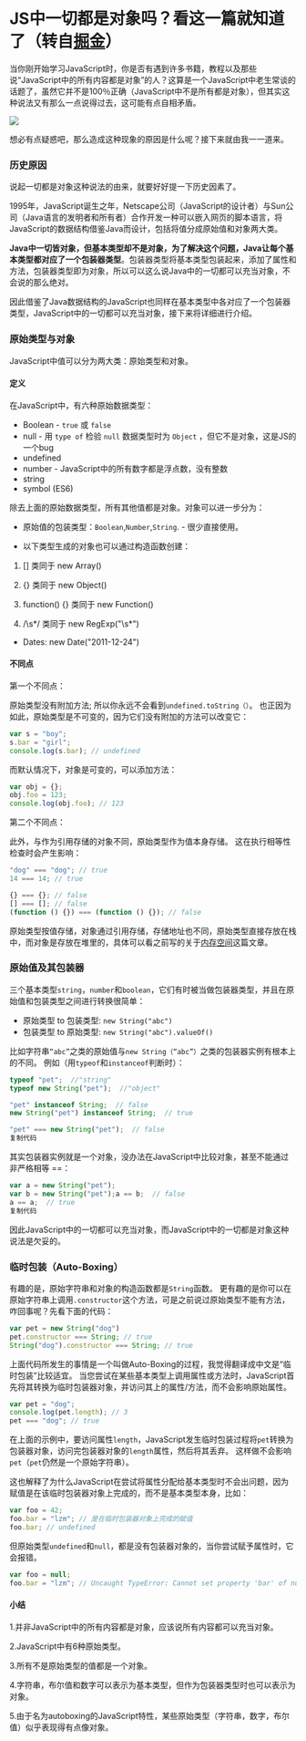 # JS中一切都是对象吗？看这一篇就知道了（转自[掘金](https://juejin.im/post/5cd3e5daf265da03612f0271)）

当你刚开始学习JavaScript时，你是否有遇到许多书籍，教程以及那些说“JavaScript中的所有内容都是对象”的人？这算是一个JavaScript中老生常谈的话题了，虽然它并不是100％正确（JavaScript中不是所有都是对象），但其实这种说法又有那么一点说得过去，这可能有点自相矛盾。

![](https://user-gold-cdn.xitu.io/2019/5/9/16a9bba151961d98?imageView2/0/w/1280/h/960/format/webp/ignore-error/1)

想必有点疑惑吧，那么造成这种现象的原因是什么呢？接下来就由我一一道来。

### 历史原因

说起一切都是对象这种说法的由来，就要好好提一下历史因素了。

1995年，JavaScript诞生之年，Netscape公司（JavaScript的设计者）与Sun公司（Java语言的发明者和所有者）合作开发一种可以嵌入网页的脚本语言，将JavaScript的数据结构借鉴Java而设计，包括将值分成原始值和对象两大类。

**Java中一切皆对象，但基本类型却不是对象，为了解决这个问题，Java让每个基本类型都对应了一个包装器类型**。包装器类型将基本类型包装起来，添加了属性和方法，包装器类型即为对象，所以可以这么说Java中的一切都可以充当对象，不会说的那么绝对。

因此借鉴了Java数据结构的JavaScript也同样在基本类型中各对应了一个包装器类型，JavaScript中的一切都可以充当对象，接下来将详细进行介绍。

### 原始类型与对象

JavaScript中值可以分为两大类：原始类型和对象。

#### 定义

在JavaScript中，有六种原始数据类型：

- Boolean - `true` 或 `false`
- null - 用 `type of` 检验 `null` 数据类型时为 `Object` ，但它不是对象，这是JS的一个bug
- undefined
- number - JavaScript中的所有数字都是浮点数，没有整数
- string
- symbol (ES6)

除去上面的原始数据类型，所有其他值都是对象。对象可以进一步分为：

- 原始值的包装类型：`Boolean`,`Number`,`String`. - 很少直接使用。

- 以下类型生成的对象也可以通过构造函数创建：
1. [] 类同于 new Array()

2. {} 类同于 new Object()

3. function() {} 类同于 new Function()

4. /\s*/ 类同于 new RegExp("\s*")
- Dates: new Date("2011-12-24")

#### 不同点

第一个不同点：

原始类型没有附加方法; 所以你永远不会看到`undefined.toString（）`。 也正因为如此，原始类型是不可变的，因为它们没有附加的方法可以改变它：

```js
var s = "boy";
s.bar = "girl";
console.log(s.bar); // undefined

```

而默认情况下，对象是可变的，可以添加方法：

```js
var obj = {};
obj.foo = 123;  
console.log(obj.foo); // 123  

```

第二个不同点：

此外，与作为引用存储的对象不同，原始类型作为值本身存储。 这在执行相等性检查时会产生影响：

```js
"dog" === "dog"; // true
14 === 14; // true

{} === {}; // false
[] === []; // false
(function () {}) === (function () {}); // false

```

原始类型按值存储，对象通过引用存储，存储地址也不同，原始类型直接存放在栈中，而对象是存放在堆里的，具体可以看之前写的关于[内存空间](https://luozongmin.com/2019/04/22/JavaScript%E7%B3%BB%E5%88%97%E4%B9%8B%E5%86%85%E5%AD%98%E7%A9%BA%E9%97%B4/)这篇文章。

### 原始值及其包装器

三个基本类型`string`，`number`和`boolean`，它们有时被当做包装器类型，并且在原始值和包装类型之间进行转换很简单：

- 原始类型 to 包装类型: `new String("abc")`
- 包装类型 to 原始类型: `new String("abc").valueOf()`

比如字符串`“abc”`之类的原始值与`new String（“abc”）`之类的包装器实例有根本上的不同。 例如（用`typeof`和`instanceof`判断时）：

```js
typeof "pet";  //"string"
typeof new String("pet");  //"object"

"pet" instanceof String;  // false
new String("pet") instanceof String;  // true

"pet" === new String("pet");  // false
复制代码
```

其实包装器实例就是一个对象，没办法在JavaScript中比较对象，甚至不能通过非严格相等 ==：

```js
var a = new String("pet");
var b = new String("pet");a == b;  // false
a == a;  // true
复制代码
```

因此JavaScript中的一切都可以充当对象，而JavaScript中的一切都是对象这种说法是欠妥的。

### 临时包装（Auto-Boxing）

有趣的是，原始字符串和对象的构造函数都是`String`函数。 更有趣的是你可以在原始字符串上调用`.constructor`这个方法，可是之前说过原始类型不能有方法，咋回事呢？先看下面的代码：

```js
var pet = new String("dog")
pet.constructor === String; // true
String("dog").constructor === String; // true
```

上面代码所发生的事情是一个叫做Auto-Boxing的过程，我觉得翻译成中文是“临时包装”比较适宜。 当您尝试在某些基本类型上调用属性或方法时，JavaScript首先将其转换为临时包装器对象，并访问其上的属性/方法，而不会影响原始属性。

```js
var pet = "dog";
console.log(pet.length); // 3
pet === "dog"; // true
```

在上面的示例中，要访问属性`length`，JavaScript发生临时包装过程将`pet`转换为包装器对象，访问完包装器对象的`length`属性，然后将其丢弃。 这样做不会影响`pet`（`pet`仍然是一个原始字符串）。

这也解释了为什么JavaScript在尝试将属性分配给基本类型时不会出问题，因为赋值是在该临时包装器对象上完成的，而不是基本类型本身，比如：

```js
var foo = 42;
foo.bar = "lzm"; // 是在临时包装器对象上完成的赋值
foo.bar; // undefined
```

但原始类型`undefined`和`null`，都是没有包装器对象的，当你尝试赋予属性时，它会报错。

```js
var foo = null;
foo.bar = "lzm"; // Uncaught TypeError: Cannot set property 'bar' of null
```

#### 小结

1.并非JavaScript中的所有内容都是对象，应该说所有内容都可以充当对象。

2.JavaScript中有6种原始类型。

3.所有不是原始类型的值都是一个对象。

4.字符串，布尔值和数字可以表示为基本类型，但作为包装器类型时也可以表示为对象。

5.由于名为autoboxing的JavaScript特性，某些原始类型（字符串，数字，布尔值）似乎表现得有点像对象。


